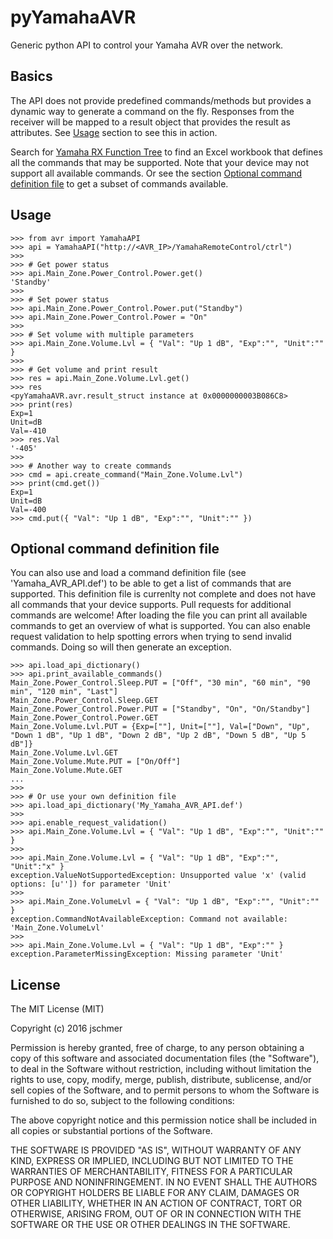 # pyYamahaAVR

Generic python API to control your Yamaha AVR over the network.

## Basics
The API does not provide predefined commands/methods but provides a dynamic way to generate a command on the fly. Responses from the receiver will be mapped to a result object that provides the result as attributes. See [Usage](#usage) section to see this in action.

Search for [Yamaha RX Function Tree] to find an Excel workbook that defines all the commands that may be supported. Note that your device may not support all available commands. Or see the section [Optional command definition file](#optional-command-definition-file) to get a subset of commands available.

## Usage
```
>>> from avr import YamahaAPI
>>> api = YamahaAPI("http://<AVR_IP>/YamahaRemoteControl/ctrl")
>>>
>>> # Get power status
>>> api.Main_Zone.Power_Control.Power.get()
'Standby'
>>>
>>> # Set power status
>>> api.Main_Zone.Power_Control.Power.put("Standby")
>>> api.Main_Zone.Power_Control.Power = "On"
>>>
>>> # Set volume with multiple parameters
>>> api.Main_Zone.Volume.Lvl = { "Val": "Up 1 dB", "Exp":"", "Unit":"" }
>>>
>>> # Get volume and print result
>>> res = api.Main_Zone.Volume.Lvl.get()
>>> res
<pyYamahaAVR.avr.result_struct instance at 0x0000000003B086C8>
>>> print(res)
Exp=1
Unit=dB
Val=-410
>>> res.Val
'-405'
>>>
>>> # Another way to create commands
>>> cmd = api.create_command("Main_Zone.Volume.Lvl")
>>> print(cmd.get())
Exp=1
Unit=dB
Val=-400
>>> cmd.put({ "Val": "Up 1 dB", "Exp":"", "Unit":"" })
```

## Optional command definition file
You can also use and load a command definition file (see 'Yamaha_AVR_API.def') to be able to get a list of commands that are supported. This definition file is currenlty not complete and does not have all commands that your device supports. Pull requests for additional commands are welcome!
After loading the file you can print all available commands to get an overview of what is supported. You can also enable request validation to help spotting errors when trying to send invalid commands. Doing so will then generate an exception.

```
>>> api.load_api_dictionary()
>>> api.print_available_commands()
Main_Zone.Power_Control.Sleep.PUT = ["Off", "30 min", "60 min", "90 min", "120 min", "Last"]
Main_Zone.Power_Control.Sleep.GET
Main_Zone.Power_Control.Power.PUT = ["Standby", "On", "On/Standby"]
Main_Zone.Power_Control.Power.GET
Main_Zone.Volume.Lvl.PUT = {Exp=[""], Unit=[""], Val=["Down", "Up", "Down 1 dB", "Up 1 dB", "Down 2 dB", "Up 2 dB", "Down 5 dB", "Up 5 dB"]}
Main_Zone.Volume.Lvl.GET
Main_Zone.Volume.Mute.PUT = ["On/Off"]
Main_Zone.Volume.Mute.GET
...
>>>
>>> # Or use your own definition file
>>> api.load_api_dictionary('My_Yamaha_AVR_API.def')
>>>
>>> api.enable_request_validation()
>>> api.Main_Zone.Volume.Lvl = { "Val": "Up 1 dB", "Exp":"", "Unit":"" }
>>>
>>> api.Main_Zone.Volume.Lvl = { "Val": "Up 1 dB", "Exp":"", "Unit":"x" }
exception.ValueNotSupportedException: Unsupported value 'x' (valid options: [u'']) for parameter 'Unit'
>>>
>>> api.Main_Zone.VolumeLvl = { "Val": "Up 1 dB", "Exp":"", "Unit":"" }
exception.CommandNotAvailableException: Command not available: 'Main_Zone.VolumeLvl'
>>>
>>> api.Main_Zone.Volume.Lvl = { "Val": "Up 1 dB", "Exp":"" }
exception.ParameterMissingException: Missing parameter 'Unit'
```


## License

The MIT License (MIT)

Copyright (c) 2016 jschmer

Permission is hereby granted, free of charge, to any person obtaining a copy
of this software and associated documentation files (the "Software"), to deal
in the Software without restriction, including without limitation the rights
to use, copy, modify, merge, publish, distribute, sublicense, and/or sell
copies of the Software, and to permit persons to whom the Software is
furnished to do so, subject to the following conditions:

The above copyright notice and this permission notice shall be included in
all copies or substantial portions of the Software.

THE SOFTWARE IS PROVIDED "AS IS", WITHOUT WARRANTY OF ANY KIND, EXPRESS OR
IMPLIED, INCLUDING BUT NOT LIMITED TO THE WARRANTIES OF MERCHANTABILITY,
FITNESS FOR A PARTICULAR PURPOSE AND NONINFRINGEMENT. IN NO EVENT SHALL THE
AUTHORS OR COPYRIGHT HOLDERS BE LIABLE FOR ANY CLAIM, DAMAGES OR OTHER
LIABILITY, WHETHER IN AN ACTION OF CONTRACT, TORT OR OTHERWISE, ARISING FROM,
OUT OF OR IN CONNECTION WITH THE SOFTWARE OR THE USE OR OTHER DEALINGS IN
THE SOFTWARE.

[Yamaha RX Function Tree]: https://www.google.de/search?q=Yamaha+RX+Function+Tree
